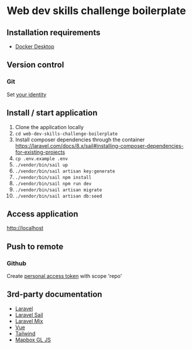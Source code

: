 # Web dev skills challenge boilerplate

## Installation requirements
- [Docker Desktop](https://www.docker.com/products/docker-desktop)

## Version control

### Git
Set [your identity](https://git-scm.com/book/en/v2/Getting-Started-First-Time-Git-Setup)

## Install / start application
1) Clone the application locally
2) `cd web-dev-skills-challenge-boilerplate`
3) Install composer dependencies through the container https://laravel.com/docs/8.x/sail#installing-composer-dependencies-for-existing-projects
4) `cp .env.example .env`
5) `./vendor/bin/sail up`
6) `./vendor/bin/sail artisan key:generate`
7) `./vendor/bin/sail npm install`
8) `./vendor/bin/sail npm run dev`
9) `./vendor/bin/sail artisan migrate`
10) `./vendor/bin/sail artisan db:seed`

## Access application
[http://localhost](http://localhost)

## Push to remote

### Github
Create [personal access token](https://docs.github.com/en/github/authenticating-to-github/creating-a-personal-access-token) with scope 'repo'

## 3rd-party documentation
- [Laravel](https://laravel.com/docs/8.x)
- [Laravel Sail](https://laravel.com/docs/8.x/sail)
- [Laravel Mix](https://laravel-mix.com/docs/6.0/what-is-mix)
- [Vue](https://v3.vuejs.org/guide/introduction.html)
- [Tailwind](https://tailwindcss.com/docs)
- [Mapbox GL JS](https://docs.mapbox.com/mapbox-gl-js/api/)
